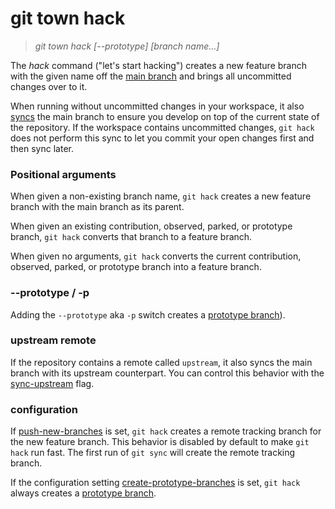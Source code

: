 # git town hack

> _git town hack [--prototype] [branch name...]_

The _hack_ command ("let's start hacking") creates a new feature branch with the
given name off the [main branch](../preferences/main-branch.md) and brings all
uncommitted changes over to it.

When running without uncommitted changes in your workspace, it also
[syncs](sync.md) the main branch to ensure you develop on top of the current
state of the repository. If the workspace contains uncommitted changes,
`git hack` does not perform this sync to let you commit your open changes first
and then sync later.

### Positional arguments

When given a non-existing branch name, `git hack` creates a new feature branch
with the main branch as its parent.

When given an existing contribution, observed, parked, or prototype branch,
`git hack` converts that branch to a feature branch.

When given no arguments, `git hack` converts the current contribution, observed,
parked, or prototype branch into a feature branch.

### --prototype / -p

Adding the `--prototype` aka `-p` switch creates a
[prototype branch](../branch-types.md#prototype-branches)).

### upstream remote

If the repository contains a remote called `upstream`, it also syncs the main
branch with its upstream counterpart. You can control this behavior with the
[sync-upstream](../preferences/sync-upstream.md) flag.

### configuration

If [push-new-branches](../preferences/push-new-branches.md) is set, `git hack`
creates a remote tracking branch for the new feature branch. This behavior is
disabled by default to make `git hack` run fast. The first run of `git sync`
will create the remote tracking branch.

If the configuration setting
[create-prototype-branches](../preferences/create-prototype-branches.md) is set,
`git hack` always creates a
[prototype branch](../branch-types.md#prototype-branches).
